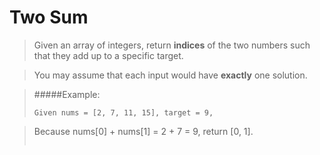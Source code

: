 Two Sum
=======

>Given an array of integers, return **indices** of the two numbers such that 
>they add up to a specific target.

>You may assume that each input would have **exactly** one solution.

>#####Example:
>```
>Given nums = [2, 7, 11, 15], target = 9,

>Because nums[0] + nums[1] = 2 + 7 = 9,
>return [0, 1].
>```
